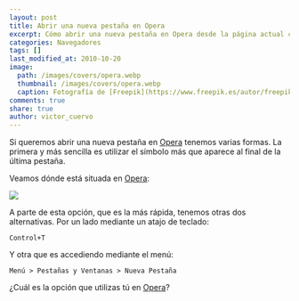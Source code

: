 ```yaml
---
layout: post
title: Abrir una nueva pestaña en Opera
excerpt: Cómo abrir una nueva pestaña en Opera desde la página actual cargada en el navegador.
categories: Navegadores
tags: []
last_modified_at: 2010-10-20
image:
  path: /images/covers/opera.webp
  thumbnail: /images/covers/opera.webp
  caption: Fotografía de [Freepik](https://www.freepik.es/autor/freepik)
comments: true
share: true
author: victor_cuervo
---
```


Si queremos abrir una nueva pestaña en [Opera](https://www.ayudaenlaweb.com/navegadores/que-es-opera/) tenemos varias formas. La primera y más sencilla es utilizar el símbolo más que aparece al final de la última pestaña.


Veamos dónde está situada en [Opera](https://www.ayudaenlaweb.com/navegadores/que-es-opera/):


![](https://www.ayudaenlaweb.com/wp-content/uploads/2010/10/opera_nueva_pestana.png)


A parte de esta opción, que es la más rápida, tenemos otras dos alternativas. Por un lado mediante un atajo de teclado:


```text
Control+T
```


Y otra que es accediendo mediante el menú:


```text
Menú > Pestañas y Ventanas > Nueva Pestaña
```


¿Cuál es la opción que utilizas tú en [Opera](https://www.ayudaenlaweb.com/navegadores/que-es-opera/)?


